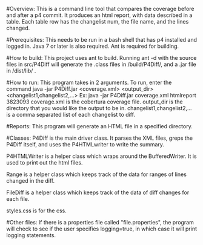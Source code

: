 #Overview:
This is a command line tool that compares the coverage before and after a p4 commit.
It produces an html report, with data described in a table.
Each table row has the changelist num, the file name, and the lines changed.

#Prerequisites:
This needs to be run in a bash shell that has p4 installed and logged in.
Java 7 or later is also required.
Ant is required for building.

#How to build:
This project uses ant to build. Running ant -d with the source files in src/P4Diff
will generate the .class files in /build/P4Diff/, and a .jar file in /dist/lib/ .

#How to run:
This program takes in 2 arguments. To run, enter the command
java -jar P4Diff.jar <coverage.xml> <output_dir> <changelist1,changelist2,...>
Ex: java -jar P4Diff.jar coverage.xml htmlreport 3823093
coverage.xml is the cobertura coverage file.
output_dir is the directory that you would like the output to be in.
changelist1,changelist2,... is a comma separated list of each changelist to diff.

#Reports:
This program will generate an HTML file in a specified directory.

#Classes:
P4Diff is the main driver class. It parses the XML files, greps the P4Diff itself, and uses
the P4HTMLwriter to write the summary.

P4HTMLWriter is a helper class which wraps around the BufferedWriter. It is used to print out the html files.

Range is a helper class which keeps track of the data for ranges of lines changed in the diff.

FileDiff is a helper class which keeps track of the data of diff changes for each file.

styles.css is for the css.

#Other files:
If there is a properties file called "file.properties", the program will check to see if
the user specifies logging=true, in which case it will print logging statements.